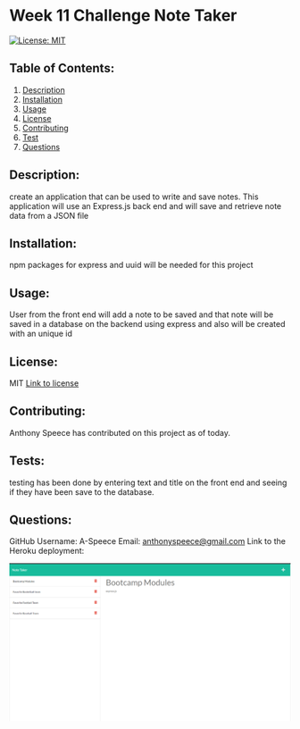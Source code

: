 # Week 11 Challenge Note Taker

[![License: MIT](https://img.shields.io/badge/License-MIT-yellow.svg)](https://opensource.org/licenses/MIT)

## Table of Contents:

1. [Description](#description)
2. [Installation](#installation)
3. [Usage](#usage)
4. [License](#license)
5. [Contributing](#contributing)
6. [Test](#tests)
7. [Questions](#questions)

## Description:

create an application that can be used to write and save notes. This application will use an Express.js back end and will save and retrieve note data from a JSON file

## Installation:

npm packages for express and uuid will be needed for this project

## Usage:

User from the front end will add a note to be saved and that note will be saved in a database on the backend using express and also will be created with an unique id

## License:

MIT
[Link to license](https://opensource.org/licenses/MIT)

## Contributing:

Anthony Speece has contributed on this project as of today.

## Tests:

testing has been done by entering text and title on the front end and seeing if they have been save to the database.

## Questions:

GitHub Username: A-Speece
Email: anthonyspeece@gmail.com
Link to the Heroku deployment:

![Screenshot1.png](./Develop/public/assets/images/Screenshot1.png)
